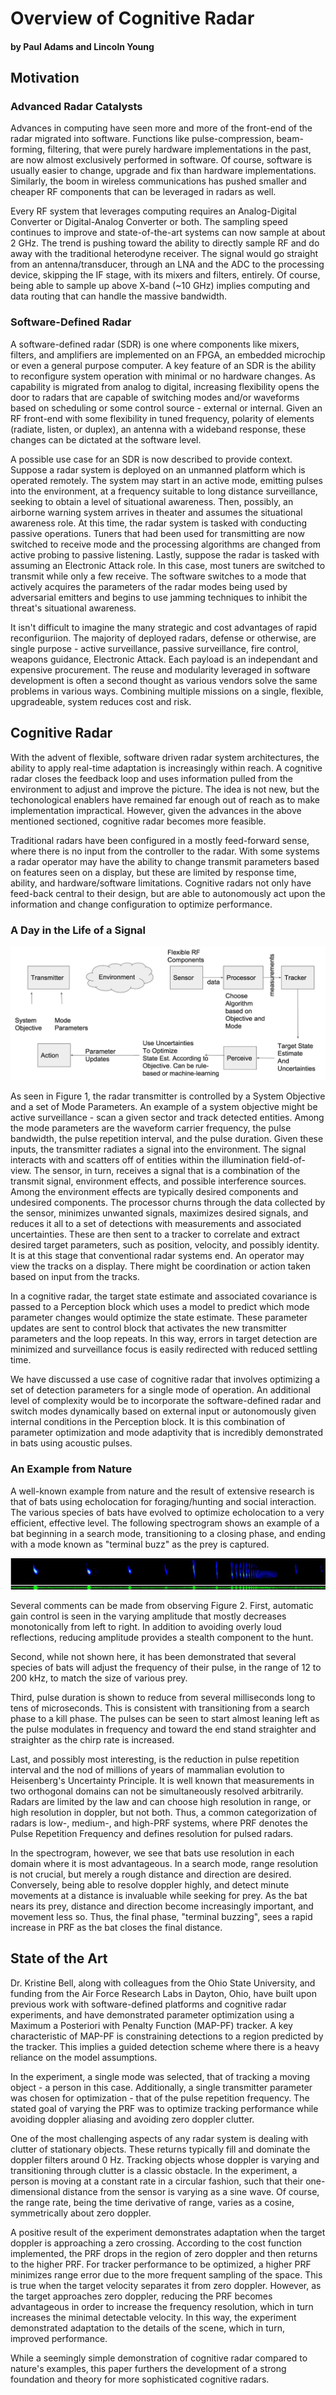 # Overview of Cognitive Radar
#### by Paul Adams and Lincoln Young

## Motivation

### Advanced Radar Catalysts

Advances in computing have seen more and more of the front-end of the radar migrated into software. Functions like pulse-compression, beam-forming, filtering, that were purely hardware implementations in the past, are now almost exclusively performed in software. Of course, software is usually easier to change, upgrade and fix than hardware implementations. Similarly, the boom in wireless communications has pushed smaller and cheaper RF components that can be leveraged in radars as well.

Every RF system that leverages computing requires an Analog-Digital Converter or Digital-Analog Converter or both. The sampling speed continues to improve and state-of-the-art systems can now sample at  about 2 GHz. The trend is pushing toward the ability to directly sample RF and do away with the traditional heterodyne receiver. The signal would go straight from an antenna/transducer, through an LNA and the ADC to the processing device, skipping the IF stage, with its mixers and filters, entirely. Of course, being able to sample up above X-band (~10 GHz) implies computing and data routing that can handle the massive bandwidth.

### Software-Defined Radar

A software-defined radar (SDR) is one where components like mixers, filters, and amplifiers are implemented on an FPGA, an embedded microchip or even a general purpose computer. A key feature of an SDR is the ability to reconfigure system operation with minimal or no hardware changes. As capability is migrated from analog to digital, increasing flexibility opens the door to radars that are capable of switching modes and/or waveforms based on scheduling or some control source - external or internal. Given an RF front-end with some flexibility in tuned frequency, polarity of elements (radiate, listen, or duplex), an antenna with a wideband response,
these changes can be dictated at the software level.

A possible use case for an SDR is now described to provide context. Suppose a radar system is deployed on an unmanned platform which is operated remotely. The system may start in an active mode, emitting pulses into the environment, at a frequency suitable to long distance surveillance, seeking to obtain a level of situational awareness. Then, possibly, an airborne warning system arrives in theater and assumes the situational awareness role. At this time, the radar system is tasked with conducting passive operations. Tuners that had been used for transmitting are now switched to receive mode and the processing algorithms are changed from active probing to passive listening. Lastly, suppose the radar is tasked with assuming an Electronic Attack role. In this case, most tuners are switched to transmit while only a few receive. The software switches to a mode that actively acquires the parameters of the radar modes being used by adversarial emitters and begins to use jamming techniques to inhibit the threat's situational awareness.

It isn't difficult to imagine the many strategic and cost advantages of rapid reconfiguriion. The majority of deployed radars, defense or otherwise, are single purpose - active surveillance, passive surveillance, fire control, weapons guidance, Electronic Attack. Each payload is an independant and expensive procurement. The reuse and modularity leveraged in software development is often
a second thought as various vendors solve the same problems in various ways. Combining multiple missions on a single, flexible, upgradeable, system reduces cost and risk.

## Cognitive Radar

With the advent of flexible, software driven radar system architectures, the ability to apply real-time adaptation is increasingly within reach. A cognitive radar closes the feedback loop and uses information pulled from the environment to adjust and improve the picture. The idea is not new, but the techonological enablers have remained far enough out of reach as to make implementation impractical. However, given the advances in the above mentioned sectioned, cognitive radar becomes more feasible.

Traditional radars have been configured in a mostly feed-forward sense, where there is no input from the controller to the radar. With some systems a radar operator may have the ability to change transmit parameters based on features seen on a display, but these are limited by response time, ability, and hardware/software limitations. Cognitive radars not only have feed-back central to their design, but are able to autonomously act upon the information and change configuration to optimize performance.

### A Day in the Life of a Signal
![Cognitive Radar Architecture](../figs/cog_diagram.png)

As seen in Figure 1, the radar transmitter is controlled by a System Objective and a set of Mode Parameters. An example of a system objective might be active surveillance - scan a given sector and track detected entities. Among the mode parameters are the waveform carrier frequency, the pulse bandwidth, the pulse repetition interval, and the pulse duration. Given these inputs, the transmitter
radiates a signal into the environment. The signal interacts with and scatters off of entities within the illumination field-of-view. The sensor, in turn, receives a signal that is a combination of the transmit signal, environment effects, and possible interference sources. Among the environment effects are typically desired components and undesired components. The processor churns through the
data collected by the sensor, minimizes unwanted signals, maximizes desired signals, and reduces it all to a set of detections with measurements and associated uncertainties. These are then sent to a tracker to correlate and extract desired target parameters, such as position, velocity, and possibly identity. It is at this stage that conventional radar systems end. An operator may view the tracks on a display. There might be coordination or action taken based on input from the tracks.

In a cognitive radar, the target state estimate and associated covariance is passed to a Perception block which uses a model to predict which mode parameter changes would optimize the state estimate. These parameter updates are sent to control block that activates the new transmitter parameters and the loop repeats. In this way, errors in target detection are minimized and surveillance focus is easily redirected with reduced settling time.

We have discussed a use case of cognitive radar that involves optimizing a set of detection parameters for a single mode of operation. An additional level of complexity would be to incorporate the software-defined radar and switch modes dynamically based on external input or autonomously given internal conditions in the Perception block. It is this combination of parameter optimization and mode adaptivity that is incredibly demonstrated in bats using acoustic pulses.

### An Example from Nature
A well-known example from nature and the result of extensive research is that of bats using echolocation for foraging/hunting and social interaction. The various species of bats have evolved to optimize echolocation to a very efficient, effective level. The following spectrogram shows an example of a bat beginning in a search mode, transitioning to a closing phase, and ending with a mode known as "terminal buzz" as the prey is captured.

![Spectrogram of Recorded Bat Chirps](../figs/bat.png)

Several comments can be made from observing Figure 2. First, automatic gain control is seen in the varying amplitude that mostly decreases monotonically from left to right. In addition to avoiding overly loud reflections, reducing amplitude provides a stealth component to the hunt.

Second, while not shown here, it has been demonstrated that several species of bats will adjust the frequency of their pulse, in the range of 12 to 200 kHz, to match the size of various prey.

Third, pulse duration is shown to reduce from several milliseconds long to tens of microseconds. This is consistent with transitioning from a search phase to a kill phase. The pulses can be seen to start almost leaning left as the pulse modulates in frequency and toward the end stand straighter and straighter as the chirp rate is increased.

Last, and possibly most interesting, is the reduction in pulse repetition interval and the nod of millions of years of mammalian evolution to Heisenberg's Uncertainty Principle. It is well known that measurements in two orthogonal domains can not be simultaneously resolved arbitrarily. Radars are limited by the law and can choose high resolution in range, or high resolution in
doppler, but not both. Thus, a common categorization of radars is low-, medium-, and high-PRF systems, where PRF denotes the Pulse Repetition Frequency and defines resolution for pulsed radars.

In the spectrogram, however, we see that bats use resolution in each domain where it is most advantageous. In a search mode, range resolution is not crucial, but merely a rough distance and direction are desired. Conversely, being able to resolve doppler highly, and detect minute movements at a distance is invaluable while seeking for prey. As the bat nears its prey, distance and direction become increasingly important, and movement less so. Thus, the final phase, "terminal buzzing", sees a rapid increase in PRF as the bat closes the final distance.

## State of the Art

Dr. Kristine Bell, along with colleagues from the Ohio State University, and funding from the Air Force Research Labs in Dayton, Ohio, have built upon previous work with software-defined platforms and cognitive radar experiments, and have demonstrated parameter optimization using a Maximum a Posteriori with Penalty Function (MAP-PF) tracker. A key characteristic of MAP-PF is constraining detections to a region predicted by the tracker. This implies a guided detection scheme where there is a heavy reliance on the model assumptions.

In the experiment, a single mode was selected, that of tracking a moving object - a person in this case. Additionally, a single transmitter parameter was chosen for optimization - that of the pulse repetition frequency. The stated goal of varying the PRF was to optimize tracking performance while avoiding doppler aliasing and avoiding zero doppler clutter.

One of the most challenging aspects of any radar system is dealing with clutter of stationary objects. These returns typically fill and dominate the doppler filters around 0 Hz. Tracking objects whose doppler is varying and transitioning through clutter is a classic obstacle. In the experiment, a person is moving at a constant rate in a circular fashion, such that their one-dimensional distance from the sensor is varying as a sine wave. Of course, the range rate, being the time derivative of range, varies as a cosine, symmetrically about zero doppler.

A positive result of the experiment demonstrates adaptation when the target doppler is approaching a zero crossing. According to the cost function implemented, the PRF drops in the region of zero doppler and then returns to the higher PRF. For tracker performance to be optimized, a higher PRF minimizes range error due to the more frequent sampling of the space. This is true when the target velocity separates it from zero doppler. However, as the target approaches zero doppler, reducing the PRF becomes advantageous in order to increase the frequency resolution, which in turn increases the minimal detectable velocity. In this way, the experiment demonstrated adaptation to the details of the scene, which in turn, improved performance.

While a seemingly simple demonstration of cognitive radar compared to nature's examples, this paper furthers the development of a strong foundation and theory for more sophisticated cognitive radars.
